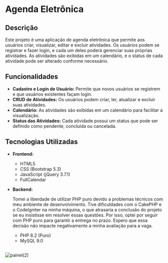# Agenda Eletrônica

## Descrição

Este projeto é uma aplicação de agenda eletrônica que permite aos usuários criar, visualizar, editar e excluir atividades. Os usuários podem se registrar e fazer login, e cada um deles poderá gerenciar suas próprias atividades. As atividades são exibidas em um calendário, e o status de cada atividade pode ser alterado conforme necessário.

## Funcionalidades

- **Cadastro e Login de Usuário:** Permite que novos usuários se registrem e que usuários existentes façam login.
- **CRUD de Atividades:** Os usuários podem criar, ler, atualizar e excluir suas atividades.
- **Calendário:** As atividades são exibidas em um calendário para facilitar a visualização.
- **Status das Atividades:** Cada atividade possui um status que pode ser definido como pendente, concluída ou cancelada.

## Tecnologias Utilizadas

- **Frontend:**
  - HTML5
  - CSS (Bootstrap 5.3)
  - JavaScript (jQuery 3.7.1)
  - FullCalendar

- **Backend:**

  Tomei a liberdade de utilizar PHP puro devido a problemas técnicos com meu ambiente de desenvolvimento. Tive dificuldades com o CakePHP e o CodeIgniter na minha máquina, o que atrasaria a conclusão do projeto se eu insistisse em resolver essas questões. Por isso, optei por seguir com PHP puro para garantir a entrega no prazo. Espero que essa decisão não impacte negativamente a minha avaliação para a vaga.
  - PHP 8.2 (Puro)
  - MySQL 9.0

##


![painel(2)](https://github.com/user-attachments/assets/a5730c10-6589-4ba7-a8f1-046a6a07cee0)



